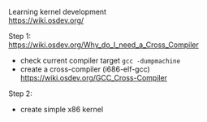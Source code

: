Learning kernel development  
https://wiki.osdev.org/

Step 1:  
https://wiki.osdev.org/Why_do_I_need_a_Cross_Compiler

- check current compiler target `gcc -dumpmachine`
- create a cross-compiler (i686-elf-gcc) https://wiki.osdev.org/GCC_Cross-Compiler

Step 2:

- create simple x86 kernel
